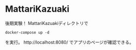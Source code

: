 # MattariKazuaki
後期実験！
MattariKazuakiディレクトリで
```
docker-compose up -d
```
を実行。
http://localhost:8080/ でアプリのページが確認できる。